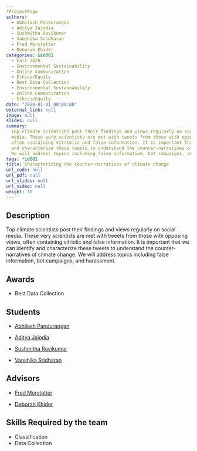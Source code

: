```yaml
---
!ProjectPage
authors:
  - Abhilash Pandurangan
  - Aditya Jajodia
  - Sushmitha Ravikumar
  - Vanshika Sridharan
  - Fred Morstatter
  - Deborah Khider
categories: &id001
  - Fall 2020
  - Environmental Sustainability
  - Online Communication
  - Ethics/Equity
  - Best Data Collection
  - Environmental Sustainability
  - Online Communication
  - Ethics/Equity
date: "2020-01-01 00:00:00"
external_link: null
image: null
slides: null
summary:
  Top climate scientists post their findings and views regularly on social
  media. These very scientists are met with tweets from those with opposing views,
  often containing vitriolic and false information. It is important that we can identify
  and characterize these tweets to understand the counter-narratives of climate change.
  We will address topics including false information, bot campaigns, and harassment.
tags: *id001
title: Characterizing the counter-narratives of climate change
url_code: null
url_pdf: null
url_slides: null
url_video: null
weight: 10
---
```


## Description

Top climate scientists post their findings and views regularly on social media. These very scientists are met with tweets from those with opposing views, often containing vitriolic and false information. It is important that we can identify and characterize these tweets to understand the counter-narratives of climate change. We will address topics including false information, bot campaigns, and harassment.

## Awards

- Best Data Collection

## Students

- [Abhilash Pandurangan](../../../author/abhilash-pandurangan)

- [Aditya Jajodia](../../../author/aditya-jajodia)

- [Sushmitha Ravikumar](../../../author/sushmitha-ravikumar)

- [Vanshika Sridharan](../../../author/vanshika-sridharan)

## Advisors

- [Fred Morstatter](../../../author/fred-morstatter)

- [Deborah Khider](../../../author/deborah-khider)

## Skills Required by the team

- Classification
- Data Collection
